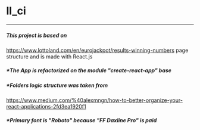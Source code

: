 # ll_ci
---
##### This project is based on 
https://www.lottoland.com/en/eurojackpot/results-winning-numbers 
page structure and is made with React.js

##### *The App is refactorized on the module "create-react-app" base

##### *Folders logic structure was taken from 
https://www.medium.com/%40alexmngn/how-to-better-organize-your-react-applications-2fd3ea1920f1

##### *Primary font is "Roboto" because "FF Daxline Pro" is paid
